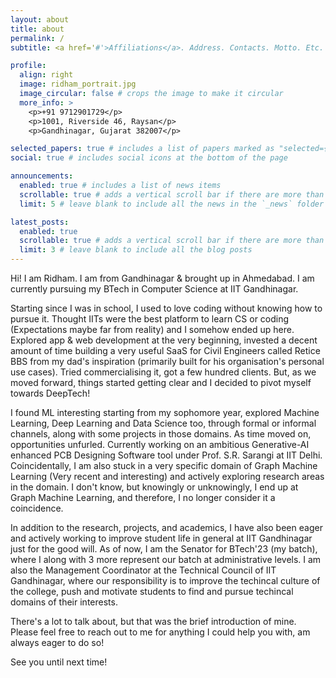 ```yaml
---
layout: about
title: about
permalink: /
subtitle: <a href='#'>Affiliations</a>. Address. Contacts. Motto. Etc.

profile:
  align: right
  image: ridham_portrait.jpg
  image_circular: false # crops the image to make it circular
  more_info: >
    <p>+91 9712901729</p>
    <p>1001, Riverside 46, Raysan</p>
    <p>Gandhinagar, Gujarat 382007</p>

selected_papers: true # includes a list of papers marked as "selected={true}"
social: true # includes social icons at the bottom of the page

announcements:
  enabled: true # includes a list of news items
  scrollable: true # adds a vertical scroll bar if there are more than 3 news items
  limit: 5 # leave blank to include all the news in the `_news` folder

latest_posts:
  enabled: true
  scrollable: true # adds a vertical scroll bar if there are more than 3 new posts items
  limit: 3 # leave blank to include all the blog posts
---
```


Hi! I am Ridham. I am from Gandhinagar & brought up in Ahmedabad. I am currently pursuing my BTech in Computer Science at IIT Gandhinagar. 

Starting since I was in school, I used to love coding without knowing how to pursue it. Thought IITs were the best platform to learn CS or coding (Expectations maybe far from reality) and I somehow ended up here. Explored app & web development at the very beginning, invested a decent amount of time building a very useful SaaS for Civil Engineers called Retice BBS from my dad's inspiration (primarily built for his organisation's personal use cases). Tried commercialising it, got a few hundred clients. But, as we moved forward, things started getting clear and I decided to pivot myself towards DeepTech!

I found ML interesting starting from my sophomore year, explored Machine Learning, Deep Learning and Data Science too, through formal or informal channels, along with some projects in those domains. As time moved on, opportunities unfurled. Currently working on an ambitious Generative-AI enhanced PCB Designing Software tool under Prof. S.R. Sarangi at IIT Delhi. Coincidentally, I am also stuck in a very specific domain of Graph Machine Learning (Very recent and interesting) and actively exploring research areas in the domain. I don't know, but knowingly or unknowingly, I end up at Graph Machine Learning, and therefore, I no longer consider it a coincidence.

In addition to the research, projects, and academics, I have also been eager and actively working to improve student life in general at IIT Gandhinagar just for the good will. As of now, I am the Senator for BTech'23 (my batch), where I along with 3 more represent our batch at administrative levels. I am also the Management Coordinator at the Technical Council of IIT Gandhinagar, where our responsibility is to improve the techincal culture of the college, push and motivate students to find and pursue techincal domains of their interests.

There's a lot to talk about, but that was the brief introduction of mine. Please feel free to reach out to me for anything I could help you with, am always eager to do so!

See you until next time!
